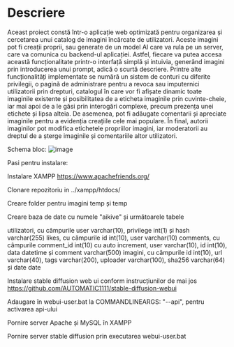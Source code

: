 # Descriere

Aceast proiect constă într-o aplicație web optimizată pentru organizarea și cercetarea unui catalog de imagini încărcate de utilizatori. Aceste imagini pot fi creații proprii, sau generate de un model AI care va rula pe un server, care va comunica cu backend-ul aplicației. Astfel, fiecare va putea accesa această funcționalitate printr-o interfață simplă și intuivia, generând imagini prin introducerea unui prompt, adică o scurtă descriere. Printre alte funcționalități implementate se numără un sistem de conturi cu diferite privilegii, o pagină de administrare pentru a revoca sau imputernici utilizatorii prin drepturi, catalogul în care vor fi afișate dinamic toate imaginile existente și posibilitatea de a eticheta imaginile prin cuvinte-cheie, iar mai apoi de a le găsi prin interogări complexe, precum prezența unei etichete și lipsa alteia. De asemenea, pot fi adăugate comentarii și apreciate imaginile pentru a evidenția creațiile cele mai populare. În final, autorii imaginilor pot modifica etichetele propriilor imagini, iar moderatorii au dreptul de a șterge imaginile și comentariile altor utilizatori.

Schema bloc:
![image](schema.png)


Pasi pentru instalare:


Instalare XAMPP
https://www.apachefriends.org/


Clonare repozitoriu in ../xampp/htdocs/


Creare folder pentru imagini temp și temp


Creare baza de date cu numele "aikive" și următoarele tabele



utilizatori, cu câmpurile user varchar(10), privilege int(1) și hash varchar(255)
likes, cu câmpurile id int(10), user varchar(10)
comments, cu câmpurile comment_id int(10) cu auto increment, user varchar(10), id int(10), data datetime și comment varchar(500)
imagini, cu câmpurile id int(10), url varchar(40), tags varchar(200), uploader varchar(100), sha256 varchar(64) și date date



Instalare stable diffusion web ui conform instrucțiunilor de mai jos
https://github.com/AUTOMATIC1111/stable-diffusion-webui


Adaugare în webui-user.bat la COMMANDLINEARGS: "--api", pentru activarea api-ului


Pornire server Apache și MySQL în XAMPP


Pornire server stable diffusion prin executarea webui-user.bat
